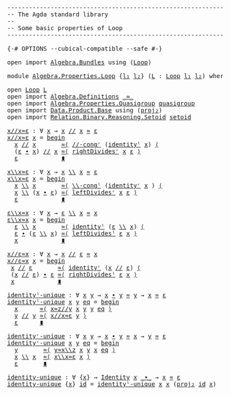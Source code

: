 <pre class="Agda"><a id="1" class="Comment">------------------------------------------------------------------------</a>
<a id="74" class="Comment">-- The Agda standard library</a>
<a id="103" class="Comment">--</a>
<a id="106" class="Comment">-- Some basic properties of Loop</a>
<a id="139" class="Comment">------------------------------------------------------------------------</a>

<a id="213" class="Symbol">{-#</a> <a id="217" class="Keyword">OPTIONS</a> <a id="225" class="Pragma">--cubical-compatible</a> <a id="246" class="Pragma">--safe</a> <a id="253" class="Symbol">#-}</a>

<a id="258" class="Keyword">open</a> <a id="263" class="Keyword">import</a> <a id="270" href="Algebra.Bundles.html" class="Module">Algebra.Bundles</a> <a id="286" class="Keyword">using</a> <a id="292" class="Symbol">(</a><a id="293" href="Algebra.Bundles.html#32484" class="Record">Loop</a><a id="297" class="Symbol">)</a>

<a id="300" class="Keyword">module</a> <a id="307" href="Algebra.Properties.Loop.html" class="Module">Algebra.Properties.Loop</a> <a id="331" class="Symbol">{</a><a id="332" href="Algebra.Properties.Loop.html#332" class="Bound">l₁</a> <a id="335" href="Algebra.Properties.Loop.html#335" class="Bound">l₂</a><a id="337" class="Symbol">}</a> <a id="339" class="Symbol">(</a><a id="340" href="Algebra.Properties.Loop.html#340" class="Bound">L</a> <a id="342" class="Symbol">:</a> <a id="344" href="Algebra.Bundles.html#32484" class="Record">Loop</a> <a id="349" href="Algebra.Properties.Loop.html#332" class="Bound">l₁</a> <a id="352" href="Algebra.Properties.Loop.html#335" class="Bound">l₂</a><a id="354" class="Symbol">)</a> <a id="356" class="Keyword">where</a>

<a id="363" class="Keyword">open</a> <a id="368" href="Algebra.Bundles.html#32484" class="Module">Loop</a> <a id="373" href="Algebra.Properties.Loop.html#340" class="Bound">L</a>
<a id="375" class="Keyword">open</a> <a id="380" class="Keyword">import</a> <a id="387" href="Algebra.Definitions.html" class="Module">Algebra.Definitions</a> <a id="407" href="Algebra.Bundles.html#32614" class="Field Operator">_≈_</a>
<a id="411" class="Keyword">open</a> <a id="416" class="Keyword">import</a> <a id="423" href="Algebra.Properties.Quasigroup.html" class="Module">Algebra.Properties.Quasigroup</a> <a id="453" href="Algebra.Bundles.html#32942" class="Function">quasigroup</a>
<a id="464" class="Keyword">open</a> <a id="469" class="Keyword">import</a> <a id="476" href="Data.Product.Base.html" class="Module">Data.Product.Base</a> <a id="494" class="Keyword">using</a> <a id="500" class="Symbol">(</a><a id="501" href="Data.Product.Base.html#650" class="Field">proj₂</a><a id="506" class="Symbol">)</a>
<a id="508" class="Keyword">open</a> <a id="513" class="Keyword">import</a> <a id="520" href="Relation.Binary.Reasoning.Setoid.html" class="Module">Relation.Binary.Reasoning.Setoid</a> <a id="553" href="Algebra.Structures.html#1873" class="Function">setoid</a>

<a id="x//x≈ε"></a><a id="561" href="Algebra.Properties.Loop.html#561" class="Function">x//x≈ε</a> <a id="568" class="Symbol">:</a> <a id="570" class="Symbol">∀</a> <a id="572" href="Algebra.Properties.Loop.html#572" class="Bound">x</a> <a id="574" class="Symbol">→</a> <a id="576" href="Algebra.Properties.Loop.html#572" class="Bound">x</a> <a id="578" href="Algebra.Bundles.html#32694" class="Field Operator">//</a> <a id="581" href="Algebra.Properties.Loop.html#572" class="Bound">x</a> <a id="583" href="Algebra.Bundles.html#32614" class="Field Operator">≈</a> <a id="585" href="Algebra.Bundles.html#32720" class="Field">ε</a>
<a id="587" href="Algebra.Properties.Loop.html#561" class="Function">x//x≈ε</a> <a id="594" href="Algebra.Properties.Loop.html#594" class="Bound">x</a> <a id="596" class="Symbol">=</a> <a id="598" href="Relation.Binary.Reasoning.Syntax.html#1572" class="Function Operator">begin</a>
  <a id="606" href="Algebra.Properties.Loop.html#594" class="Bound">x</a> <a id="608" href="Algebra.Bundles.html#32694" class="Field Operator">//</a> <a id="611" href="Algebra.Properties.Loop.html#594" class="Bound">x</a>       <a id="619" href="Relation.Binary.Reasoning.Syntax.html#7136" class="Function">≈⟨</a> <a id="622" href="Algebra.Structures.html#26998" class="Function">//-congʳ</a> <a id="631" class="Symbol">(</a><a id="632" href="Algebra.Structures.html#27539" class="Function">identityˡ</a> <a id="642" href="Algebra.Properties.Loop.html#594" class="Bound">x</a><a id="643" class="Symbol">)</a> <a id="645" href="Relation.Binary.Reasoning.Syntax.html#7136" class="Function">⟨</a>
  <a id="649" class="Symbol">(</a><a id="650" href="Algebra.Bundles.html#32720" class="Field">ε</a> <a id="652" href="Algebra.Bundles.html#32642" class="Field Operator">∙</a> <a id="654" href="Algebra.Properties.Loop.html#594" class="Bound">x</a><a id="655" class="Symbol">)</a> <a id="657" href="Algebra.Bundles.html#32694" class="Field Operator">//</a> <a id="660" href="Algebra.Properties.Loop.html#594" class="Bound">x</a> <a id="662" href="Relation.Binary.Reasoning.Syntax.html#7111" class="Function">≈⟨</a> <a id="665" href="Algebra.Structures.html#27281" class="Function">rightDividesʳ</a> <a id="679" href="Algebra.Properties.Loop.html#594" class="Bound">x</a> <a id="681" href="Algebra.Bundles.html#32720" class="Field">ε</a> <a id="683" href="Relation.Binary.Reasoning.Syntax.html#7111" class="Function">⟩</a>
  <a id="687" href="Algebra.Bundles.html#32720" class="Field">ε</a>            <a id="700" href="Relation.Binary.Reasoning.Syntax.html#12345" class="Function Operator">∎</a>

<a id="x\\x≈ε"></a><a id="703" href="Algebra.Properties.Loop.html#703" class="Function">x\\x≈ε</a> <a id="710" class="Symbol">:</a> <a id="712" class="Symbol">∀</a> <a id="714" href="Algebra.Properties.Loop.html#714" class="Bound">x</a> <a id="716" class="Symbol">→</a> <a id="718" href="Algebra.Properties.Loop.html#714" class="Bound">x</a> <a id="720" href="Algebra.Bundles.html#32668" class="Field Operator">\\</a> <a id="723" href="Algebra.Properties.Loop.html#714" class="Bound">x</a> <a id="725" href="Algebra.Bundles.html#32614" class="Field Operator">≈</a> <a id="727" href="Algebra.Bundles.html#32720" class="Field">ε</a>
<a id="729" href="Algebra.Properties.Loop.html#703" class="Function">x\\x≈ε</a> <a id="736" href="Algebra.Properties.Loop.html#736" class="Bound">x</a> <a id="738" class="Symbol">=</a> <a id="740" href="Relation.Binary.Reasoning.Syntax.html#1572" class="Function Operator">begin</a>
  <a id="748" href="Algebra.Properties.Loop.html#736" class="Bound">x</a> <a id="750" href="Algebra.Bundles.html#32668" class="Field Operator">\\</a> <a id="753" href="Algebra.Properties.Loop.html#736" class="Bound">x</a>       <a id="761" href="Relation.Binary.Reasoning.Syntax.html#7136" class="Function">≈⟨</a> <a id="764" href="Algebra.Structures.html#26802" class="Function">\\-congˡ</a> <a id="773" class="Symbol">(</a><a id="774" href="Algebra.Structures.html#27600" class="Function">identityʳ</a> <a id="784" href="Algebra.Properties.Loop.html#736" class="Bound">x</a> <a id="786" class="Symbol">)</a> <a id="788" href="Relation.Binary.Reasoning.Syntax.html#7136" class="Function">⟨</a>
  <a id="792" href="Algebra.Properties.Loop.html#736" class="Bound">x</a> <a id="794" href="Algebra.Bundles.html#32668" class="Field Operator">\\</a> <a id="797" class="Symbol">(</a><a id="798" href="Algebra.Properties.Loop.html#736" class="Bound">x</a> <a id="800" href="Algebra.Bundles.html#32642" class="Field Operator">∙</a> <a id="802" href="Algebra.Bundles.html#32720" class="Field">ε</a><a id="803" class="Symbol">)</a> <a id="805" href="Relation.Binary.Reasoning.Syntax.html#7111" class="Function">≈⟨</a> <a id="808" href="Algebra.Structures.html#27135" class="Function">leftDividesʳ</a> <a id="821" href="Algebra.Properties.Loop.html#736" class="Bound">x</a> <a id="823" href="Algebra.Bundles.html#32720" class="Field">ε</a> <a id="825" href="Relation.Binary.Reasoning.Syntax.html#7111" class="Function">⟩</a>
  <a id="829" href="Algebra.Bundles.html#32720" class="Field">ε</a>            <a id="842" href="Relation.Binary.Reasoning.Syntax.html#12345" class="Function Operator">∎</a>

<a id="ε\\x≈x"></a><a id="845" href="Algebra.Properties.Loop.html#845" class="Function">ε\\x≈x</a> <a id="852" class="Symbol">:</a> <a id="854" class="Symbol">∀</a> <a id="856" href="Algebra.Properties.Loop.html#856" class="Bound">x</a> <a id="858" class="Symbol">→</a> <a id="860" href="Algebra.Bundles.html#32720" class="Field">ε</a> <a id="862" href="Algebra.Bundles.html#32668" class="Field Operator">\\</a> <a id="865" href="Algebra.Properties.Loop.html#856" class="Bound">x</a> <a id="867" href="Algebra.Bundles.html#32614" class="Field Operator">≈</a> <a id="869" href="Algebra.Properties.Loop.html#856" class="Bound">x</a>
<a id="871" href="Algebra.Properties.Loop.html#845" class="Function">ε\\x≈x</a> <a id="878" href="Algebra.Properties.Loop.html#878" class="Bound">x</a> <a id="880" class="Symbol">=</a> <a id="882" href="Relation.Binary.Reasoning.Syntax.html#1572" class="Function Operator">begin</a>
  <a id="890" href="Algebra.Bundles.html#32720" class="Field">ε</a> <a id="892" href="Algebra.Bundles.html#32668" class="Field Operator">\\</a> <a id="895" href="Algebra.Properties.Loop.html#878" class="Bound">x</a>       <a id="903" href="Relation.Binary.Reasoning.Syntax.html#7136" class="Function">≈⟨</a> <a id="906" href="Algebra.Structures.html#27539" class="Function">identityˡ</a> <a id="916" class="Symbol">(</a><a id="917" href="Algebra.Bundles.html#32720" class="Field">ε</a> <a id="919" href="Algebra.Bundles.html#32668" class="Field Operator">\\</a> <a id="922" href="Algebra.Properties.Loop.html#878" class="Bound">x</a><a id="923" class="Symbol">)</a> <a id="925" href="Relation.Binary.Reasoning.Syntax.html#7136" class="Function">⟨</a>
  <a id="929" href="Algebra.Bundles.html#32720" class="Field">ε</a> <a id="931" href="Algebra.Bundles.html#32642" class="Field Operator">∙</a> <a id="933" class="Symbol">(</a><a id="934" href="Algebra.Bundles.html#32720" class="Field">ε</a> <a id="936" href="Algebra.Bundles.html#32668" class="Field Operator">\\</a> <a id="939" href="Algebra.Properties.Loop.html#878" class="Bound">x</a><a id="940" class="Symbol">)</a> <a id="942" href="Relation.Binary.Reasoning.Syntax.html#7111" class="Function">≈⟨</a> <a id="945" href="Algebra.Structures.html#27064" class="Function">leftDividesˡ</a> <a id="958" href="Algebra.Bundles.html#32720" class="Field">ε</a> <a id="960" href="Algebra.Properties.Loop.html#878" class="Bound">x</a> <a id="962" href="Relation.Binary.Reasoning.Syntax.html#7111" class="Function">⟩</a>
  <a id="966" href="Algebra.Properties.Loop.html#878" class="Bound">x</a>            <a id="979" href="Relation.Binary.Reasoning.Syntax.html#12345" class="Function Operator">∎</a>

<a id="x//ε≈x"></a><a id="982" href="Algebra.Properties.Loop.html#982" class="Function">x//ε≈x</a> <a id="989" class="Symbol">:</a> <a id="991" class="Symbol">∀</a> <a id="993" href="Algebra.Properties.Loop.html#993" class="Bound">x</a> <a id="995" class="Symbol">→</a> <a id="997" href="Algebra.Properties.Loop.html#993" class="Bound">x</a> <a id="999" href="Algebra.Bundles.html#32694" class="Field Operator">//</a> <a id="1002" href="Algebra.Bundles.html#32720" class="Field">ε</a> <a id="1004" href="Algebra.Bundles.html#32614" class="Field Operator">≈</a> <a id="1006" href="Algebra.Properties.Loop.html#993" class="Bound">x</a>
<a id="1008" href="Algebra.Properties.Loop.html#982" class="Function">x//ε≈x</a> <a id="1015" href="Algebra.Properties.Loop.html#1015" class="Bound">x</a> <a id="1017" class="Symbol">=</a> <a id="1019" href="Relation.Binary.Reasoning.Syntax.html#1572" class="Function Operator">begin</a>
 <a id="1026" href="Algebra.Properties.Loop.html#1015" class="Bound">x</a> <a id="1028" href="Algebra.Bundles.html#32694" class="Field Operator">//</a> <a id="1031" href="Algebra.Bundles.html#32720" class="Field">ε</a>       <a id="1039" href="Relation.Binary.Reasoning.Syntax.html#7136" class="Function">≈⟨</a> <a id="1042" href="Algebra.Structures.html#27600" class="Function">identityʳ</a> <a id="1052" class="Symbol">(</a><a id="1053" href="Algebra.Properties.Loop.html#1015" class="Bound">x</a> <a id="1055" href="Algebra.Bundles.html#32694" class="Field Operator">//</a> <a id="1058" href="Algebra.Bundles.html#32720" class="Field">ε</a><a id="1059" class="Symbol">)</a> <a id="1061" href="Relation.Binary.Reasoning.Syntax.html#7136" class="Function">⟨</a>
 <a id="1064" class="Symbol">(</a><a id="1065" href="Algebra.Properties.Loop.html#1015" class="Bound">x</a> <a id="1067" href="Algebra.Bundles.html#32694" class="Field Operator">//</a> <a id="1070" href="Algebra.Bundles.html#32720" class="Field">ε</a><a id="1071" class="Symbol">)</a> <a id="1073" href="Algebra.Bundles.html#32642" class="Field Operator">∙</a> <a id="1075" href="Algebra.Bundles.html#32720" class="Field">ε</a> <a id="1077" href="Relation.Binary.Reasoning.Syntax.html#7111" class="Function">≈⟨</a> <a id="1080" href="Algebra.Structures.html#27206" class="Function">rightDividesˡ</a> <a id="1094" href="Algebra.Bundles.html#32720" class="Field">ε</a> <a id="1096" href="Algebra.Properties.Loop.html#1015" class="Bound">x</a> <a id="1098" href="Relation.Binary.Reasoning.Syntax.html#7111" class="Function">⟩</a>
 <a id="1101" href="Algebra.Properties.Loop.html#1015" class="Bound">x</a>            <a id="1114" href="Relation.Binary.Reasoning.Syntax.html#12345" class="Function Operator">∎</a>

<a id="identityˡ-unique"></a><a id="1117" href="Algebra.Properties.Loop.html#1117" class="Function">identityˡ-unique</a> <a id="1134" class="Symbol">:</a> <a id="1136" class="Symbol">∀</a> <a id="1138" href="Algebra.Properties.Loop.html#1138" class="Bound">x</a> <a id="1140" href="Algebra.Properties.Loop.html#1140" class="Bound">y</a> <a id="1142" class="Symbol">→</a> <a id="1144" href="Algebra.Properties.Loop.html#1138" class="Bound">x</a> <a id="1146" href="Algebra.Bundles.html#32642" class="Field Operator">∙</a> <a id="1148" href="Algebra.Properties.Loop.html#1140" class="Bound">y</a> <a id="1150" href="Algebra.Bundles.html#32614" class="Field Operator">≈</a> <a id="1152" href="Algebra.Properties.Loop.html#1140" class="Bound">y</a> <a id="1154" class="Symbol">→</a> <a id="1156" href="Algebra.Properties.Loop.html#1138" class="Bound">x</a> <a id="1158" href="Algebra.Bundles.html#32614" class="Field Operator">≈</a> <a id="1160" href="Algebra.Bundles.html#32720" class="Field">ε</a>
<a id="1162" href="Algebra.Properties.Loop.html#1117" class="Function">identityˡ-unique</a> <a id="1179" href="Algebra.Properties.Loop.html#1179" class="Bound">x</a> <a id="1181" href="Algebra.Properties.Loop.html#1181" class="Bound">y</a> <a id="1183" href="Algebra.Properties.Loop.html#1183" class="Bound">eq</a> <a id="1186" class="Symbol">=</a> <a id="1188" href="Relation.Binary.Reasoning.Syntax.html#1572" class="Function Operator">begin</a>
  <a id="1196" href="Algebra.Properties.Loop.html#1179" class="Bound">x</a>      <a id="1203" href="Relation.Binary.Reasoning.Syntax.html#7111" class="Function">≈⟨</a> <a id="1206" href="Algebra.Properties.Quasigroup.html#1114" class="Function">x≈z//y</a> <a id="1213" href="Algebra.Properties.Loop.html#1179" class="Bound">x</a> <a id="1215" href="Algebra.Properties.Loop.html#1181" class="Bound">y</a> <a id="1217" href="Algebra.Properties.Loop.html#1181" class="Bound">y</a> <a id="1219" href="Algebra.Properties.Loop.html#1183" class="Bound">eq</a> <a id="1222" href="Relation.Binary.Reasoning.Syntax.html#7111" class="Function">⟩</a>
  <a id="1226" href="Algebra.Properties.Loop.html#1181" class="Bound">y</a> <a id="1228" href="Algebra.Bundles.html#32694" class="Field Operator">//</a> <a id="1231" href="Algebra.Properties.Loop.html#1181" class="Bound">y</a> <a id="1233" href="Relation.Binary.Reasoning.Syntax.html#7111" class="Function">≈⟨</a> <a id="1236" href="Algebra.Properties.Loop.html#561" class="Function">x//x≈ε</a> <a id="1243" href="Algebra.Properties.Loop.html#1181" class="Bound">y</a> <a id="1245" href="Relation.Binary.Reasoning.Syntax.html#7111" class="Function">⟩</a>
  <a id="1249" href="Algebra.Bundles.html#32720" class="Field">ε</a>      <a id="1256" href="Relation.Binary.Reasoning.Syntax.html#12345" class="Function Operator">∎</a>

<a id="identityʳ-unique"></a><a id="1259" href="Algebra.Properties.Loop.html#1259" class="Function">identityʳ-unique</a> <a id="1276" class="Symbol">:</a> <a id="1278" class="Symbol">∀</a> <a id="1280" href="Algebra.Properties.Loop.html#1280" class="Bound">x</a> <a id="1282" href="Algebra.Properties.Loop.html#1282" class="Bound">y</a> <a id="1284" class="Symbol">→</a> <a id="1286" href="Algebra.Properties.Loop.html#1280" class="Bound">x</a> <a id="1288" href="Algebra.Bundles.html#32642" class="Field Operator">∙</a> <a id="1290" href="Algebra.Properties.Loop.html#1282" class="Bound">y</a> <a id="1292" href="Algebra.Bundles.html#32614" class="Field Operator">≈</a> <a id="1294" href="Algebra.Properties.Loop.html#1280" class="Bound">x</a> <a id="1296" class="Symbol">→</a> <a id="1298" href="Algebra.Properties.Loop.html#1282" class="Bound">y</a> <a id="1300" href="Algebra.Bundles.html#32614" class="Field Operator">≈</a> <a id="1302" href="Algebra.Bundles.html#32720" class="Field">ε</a>
<a id="1304" href="Algebra.Properties.Loop.html#1259" class="Function">identityʳ-unique</a> <a id="1321" href="Algebra.Properties.Loop.html#1321" class="Bound">x</a> <a id="1323" href="Algebra.Properties.Loop.html#1323" class="Bound">y</a> <a id="1325" href="Algebra.Properties.Loop.html#1325" class="Bound">eq</a> <a id="1328" class="Symbol">=</a> <a id="1330" href="Relation.Binary.Reasoning.Syntax.html#1572" class="Function Operator">begin</a>
  <a id="1338" href="Algebra.Properties.Loop.html#1323" class="Bound">y</a>       <a id="1346" href="Relation.Binary.Reasoning.Syntax.html#7111" class="Function">≈⟨</a> <a id="1349" href="Algebra.Properties.Quasigroup.html#961" class="Function">y≈x\\z</a> <a id="1356" href="Algebra.Properties.Loop.html#1321" class="Bound">x</a> <a id="1358" href="Algebra.Properties.Loop.html#1323" class="Bound">y</a> <a id="1360" href="Algebra.Properties.Loop.html#1321" class="Bound">x</a> <a id="1362" href="Algebra.Properties.Loop.html#1325" class="Bound">eq</a> <a id="1365" href="Relation.Binary.Reasoning.Syntax.html#7111" class="Function">⟩</a>
  <a id="1369" href="Algebra.Properties.Loop.html#1321" class="Bound">x</a> <a id="1371" href="Algebra.Bundles.html#32668" class="Field Operator">\\</a> <a id="1374" href="Algebra.Properties.Loop.html#1321" class="Bound">x</a>  <a id="1377" href="Relation.Binary.Reasoning.Syntax.html#7111" class="Function">≈⟨</a> <a id="1380" href="Algebra.Properties.Loop.html#703" class="Function">x\\x≈ε</a> <a id="1387" href="Algebra.Properties.Loop.html#1321" class="Bound">x</a> <a id="1389" href="Relation.Binary.Reasoning.Syntax.html#7111" class="Function">⟩</a>
  <a id="1393" href="Algebra.Bundles.html#32720" class="Field">ε</a>       <a id="1401" href="Relation.Binary.Reasoning.Syntax.html#12345" class="Function Operator">∎</a>

<a id="identity-unique"></a><a id="1404" href="Algebra.Properties.Loop.html#1404" class="Function">identity-unique</a> <a id="1420" class="Symbol">:</a> <a id="1422" class="Symbol">∀</a> <a id="1424" class="Symbol">{</a><a id="1425" href="Algebra.Properties.Loop.html#1425" class="Bound">x</a><a id="1426" class="Symbol">}</a> <a id="1428" class="Symbol">→</a> <a id="1430" href="Algebra.Definitions.html#1856" class="Function">Identity</a> <a id="1439" href="Algebra.Properties.Loop.html#1425" class="Bound">x</a> <a id="1441" href="Algebra.Bundles.html#32642" class="Field Operator">_∙_</a> <a id="1445" class="Symbol">→</a> <a id="1447" href="Algebra.Properties.Loop.html#1425" class="Bound">x</a> <a id="1449" href="Algebra.Bundles.html#32614" class="Field Operator">≈</a> <a id="1451" href="Algebra.Bundles.html#32720" class="Field">ε</a>
<a id="1453" href="Algebra.Properties.Loop.html#1404" class="Function">identity-unique</a> <a id="1469" class="Symbol">{</a><a id="1470" href="Algebra.Properties.Loop.html#1470" class="Bound">x</a><a id="1471" class="Symbol">}</a> <a id="1473" href="Algebra.Properties.Loop.html#1473" class="Bound">id</a> <a id="1476" class="Symbol">=</a> <a id="1478" href="Algebra.Properties.Loop.html#1117" class="Function">identityˡ-unique</a> <a id="1495" href="Algebra.Properties.Loop.html#1470" class="Bound">x</a> <a id="1497" href="Algebra.Properties.Loop.html#1470" class="Bound">x</a> <a id="1499" class="Symbol">(</a><a id="1500" href="Data.Product.Base.html#650" class="Field">proj₂</a> <a id="1506" href="Algebra.Properties.Loop.html#1473" class="Bound">id</a> <a id="1509" href="Algebra.Properties.Loop.html#1470" class="Bound">x</a><a id="1510" class="Symbol">)</a>

</pre>